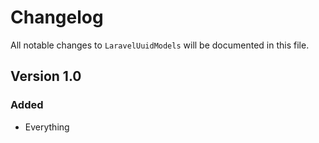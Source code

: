 # Changelog

All notable changes to `LaravelUuidModels` will be documented in this file.

## Version 1.0

### Added
- Everything

